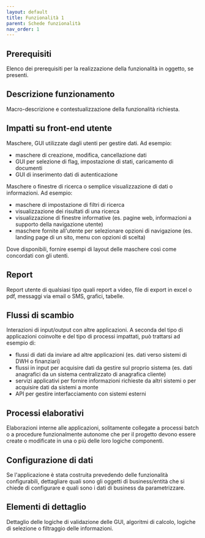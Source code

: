 ```yaml
---
layout: default
title: Funzionalità 1
parent: Schede funzionalità
nav_order: 1
---
```


## Prerequisiti

Elenco dei prerequisiti per la realizzazione della funzionalità in oggetto, se presenti.


## Descrizione funzionamento

Macro-descrizione e contestualizzazione della funzionalità richiesta.


## Impatti su front-end utente

Maschere, GUI utilizzate dagli utenti per gestire dati. Ad esempio:
- maschere di creazione, modifica, cancellazione dati
- GUI per selezione di flag, impostazione di stati, caricamento di documenti
- GUI di inserimento dati di autenticazione

Maschere o finestre di ricerca o semplice visualizzazione di dati o informazioni. Ad esempio:
- maschere di impostazione di filtri di ricerca
- visualizzazione dei risultati di una ricerca
- visualizzazione di finestre informative (es. pagine web, informazioni a supporto della navigazione utente)
- maschere fornite all'utente per selezionare opzioni di navigazione (es. landing page di un sito, menu con opzioni di scelta)

Dove disponibili, fornire esempi di layout delle maschere così come concordati con gli utenti.


## Report

Report utente di qualsiasi tipo quali report a video, file di export in excel o pdf, messaggi via email o SMS, grafici, tabelle.


## Flussi di scambio

Interazioni di input/output con altre applicazioni. A seconda del tipo di applicazioni coinvolte e del tipo di processi impattati, può trattarsi ad esempio di:
- flussi di dati da inviare ad altre applicazioni (es. dati verso sistemi di DWH o finanziari)
- flussi in input per acquisire dati da gestire sul proprio sistema (es. dati anagrafici da un sistema centralizzato di anagrafica cliente)
- servizi applicativi per fornire informazioni richieste da altri sistemi o per acquisire dati da sistemi a monte
- API per gestire interfacciamento con sistemi esterni


## Processi elaborativi

Elaborazioni interne alle applicazioni, solitamente collegate a processi batch o a procedure funzionalmente autonome che per il progetto devono essere create o modificate in una o più delle loro logiche componenti.


## Configurazione di dati

Se l'applicazione è stata costruita prevedendo delle funzionalità configurabili, dettagliare quali sono gli oggetti di business/entità che si chiede di configurare e quali sono i dati di business da parametrizzare.


## Elementi di dettaglio

Dettaglio delle logiche di validazione delle GUI, algoritmi di calcolo, logiche di selezione o filtraggio delle informazioni.